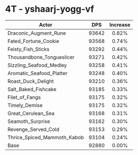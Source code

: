 # 4T - yshaarj-yogg-vf
| Actor | DPS | Increase |
|---|:---:|:---:|
|Draconic_Augment_Rune|93642|0.82%|
|Fated_Fortune_Cookie|93568|0.74%|
|Feisty_Fish_Sticks|93292|0.44%|
|Thousandbone_Tongueslicer|93271|0.42%|
|Sizzling_Seafood_Medley|93258|0.41%|
|Aromatic_Seafood_Platter|93248|0.40%|
|Roast_Duck_Delight|93210|0.36%|
|Salt_Baked_Fishcake|93185|0.33%|
|Filet_of_Fangs|93175|0.32%|
|Timely_Demise|93175|0.32%|
|Great_Cerulean_Sea|93168|0.31%|
|Seamoth_Surprise|93162|0.30%|
|Revenge_Served_Cold|93153|0.29%|
|Thrice_Spiced_Mammoth_Kabob|93104|0.24%|
|Base|92880|0.00%|
